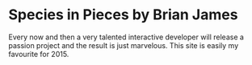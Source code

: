 
# Species in Pieces by Brian James

Every now and then a very talented interactive developer will release a passion project and the result is just marvelous.
This site is easily my favourite for 2015.
